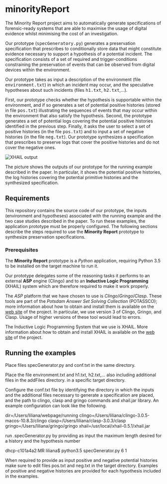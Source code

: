 # minorityReport
The Minority Report project aims to automatically generate specifications of forensic-ready systems that are able to maximise the usage of digital evidence whilst minimising the cost of an investigation.

Our prototype (<tt>specGeneratory.py</tt>) generates a preservation specification that prescribes to conditionally store data that might constitute evidence necessary to support a hypothesis of a potential incident. The specification consists of a set of required and trigger-conditions constraining the preservation of events that can be observed from digital devices within the environment.

Our prototype takes as input a description of the environment (file <tt>environment.txt</tt>) in which an incident may occur, and the speculative hypotheses about such incidents (files <tt>h1.txt</tt>, <tt>h2.txt</tt>,...). 

First, our prototype checks whether the hypothesis is supportable within the environment, and if so generates a set of potential positive histories (stored in file <tt>pos.txt</tt>) illustrating the sequences of events that may occur within the environment that also satisfy the hypothesis. 
Second, the prototype generates a set of potential logs covering the potential positive histories identified in the previous step.
Finally, it asks the user to select a set of positive histories (in the file <tt>pos.txt</tt>) and to input a set of negative histories (in the file <tt>neg.txt</tt>). Our prototype synthesizes a specification that prescribes to preserve logs that cover the positive histories and do not cover the negative ones.


![**XHAIL** output](https://github.com/lpasquale/minorityReport/blob/master/img/tool.png "**XHAIL**")

The picture shows the outputs of our prototype for the running example described in the paper. In particular, it shows the potential positive histories, the log histories covering the potential primitive histories and the synthesized specification.

Requirements
------------
This repository contains the source code of our prototype, the inputs (environment and hypotheses) associated with the running example and the two case studies described in the paper.
To run these examples, the application prototype must be properly configured.
The following sections describe the steps required to use the **Minority Report** prototype to synthesize preservation specifications.

### Prerequisites

The **Minority Report** prototype is a *Python* application, requiring Python 3.5 to be installed on the target machine to run it. 

Our prototype delegates some of the reasoning tasks it performs to an external **ASP** engine (Clingo) and to an **Inductive Logic Programming** (XHAIL) system which are therefore required to make it work properly. 

The *ASP* platform that we have chosen to use is *Clingo*/*Gringo*/*Clasp*.
These tools are part of the *Potsdam Answer Set Solving Collection* (POTASSCO); more information about how to obtain and install them is available on the [web site](http://potassco.sourceforge.net) of the project.
In particular, we use version 3 of Clingo, Gringo, and Clasp. Usage of higher versions of these tool would lead to errors.

The Inductive Logic Programming System that we use is XHAIL. More information about how to obtain and install XHAIL is available on the [web site](https://github.com/stefano-bragaglia/XHAIL) of the project. 

Running the examples
---------------------
Place files specGenerator.py and conf.txt in the same directory.

Place the file environment.txt and h1.txt, h2.txt,... also including additional files in the addFiles directory. in a specific target directory.

Configure the conf.txt file by identifying the directory in which the inputs and the additional files necessary to generate a specification are placed, and the path to clingo, clasp and gringo commands and xhail.jar library.
An example configuration can look like the following.

dir=/Users/liliana/webpage/running
clingo=/Users/liliana/clingo-3.0.5-macos-10.8.3/clingo
clasp=/Users/liliana/clasp-3.0.3/clasp
gringo=/Users/liliana/gringo/gringo
xhail=/usr/local/xhail-0.5.1/xhail.jar

run .specGenerator.py by providing as input the maximum length desired for a history and the hypothesis number

dhcp-c101a4a2:MR liliana$ python3.5 specGenerator.py 6 1

When required to provide as input positive and negative potential histories make sure to edit files pos.txt and neg.txt in the target directory. Examples of positive and negative histories are provided for each hypothesis included in the examples.
